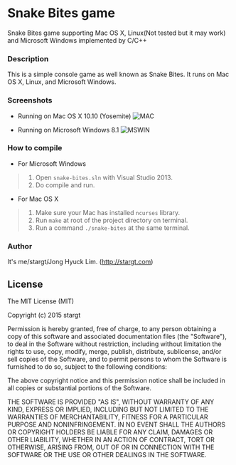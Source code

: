 Snake Bites game
===================================
Snake Bites game supporting Mac OS X, Linux(Not tested but it may work) and Microsoft Windows implemented by C/C++

### Description

This is a simple console game as well known as Snake Bites. It runs on Mac OS X, Linux, and Microsoft Windows.

### Screenshots

* Running on Mac OS X 10.10 (Yosemite)
![MAC](http://i.imgur.com/VHe2nAo.png)

* Running on Microsoft Windows 8.1
![MSWIN](http://i.imgur.com/735NvaA.png)

### How to compile

* For Microsoft Windows
> 1. Open `snake-bites.sln` with Visual Studio 2013.
> 1. Do compile and run.

* For Mac OS X
> 1. Make sure your Mac has installed `ncurses` library.
> 1. Run `make` at root of the project directory on terminal.
> 1. Run a command `./snake-bites` at the same terminal.

### Author

It's me/stargt/Jong Hyuck Lim. (http://stargt.com)

## License

The MIT License (MIT)

Copyright (c) 2015 stargt

Permission is hereby granted, free of charge, to any person obtaining a copy
of this software and associated documentation files (the "Software"), to deal
in the Software without restriction, including without limitation the rights
to use, copy, modify, merge, publish, distribute, sublicense, and/or sell
copies of the Software, and to permit persons to whom the Software is
furnished to do so, subject to the following conditions:

The above copyright notice and this permission notice shall be included in all
copies or substantial portions of the Software.

THE SOFTWARE IS PROVIDED "AS IS", WITHOUT WARRANTY OF ANY KIND, EXPRESS OR
IMPLIED, INCLUDING BUT NOT LIMITED TO THE WARRANTIES OF MERCHANTABILITY,
FITNESS FOR A PARTICULAR PURPOSE AND NONINFRINGEMENT. IN NO EVENT SHALL THE
AUTHORS OR COPYRIGHT HOLDERS BE LIABLE FOR ANY CLAIM, DAMAGES OR OTHER
LIABILITY, WHETHER IN AN ACTION OF CONTRACT, TORT OR OTHERWISE, ARISING FROM,
OUT OF OR IN CONNECTION WITH THE SOFTWARE OR THE USE OR OTHER DEALINGS IN THE
SOFTWARE.
